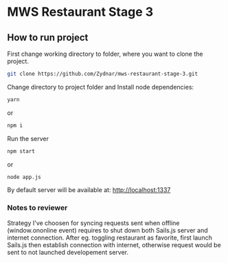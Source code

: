 # MWS Restaurant Stage 3
## How to run project
First change working directory to folder, where you want to clone the project.
```bash
git clone https://github.com/Zydnar/mws-restaurant-stage-3.git
```
Change directory to project folder and Install node dependencies:
```bash
yarn
```
or
```bash
npm i
```
Run the server
```bash
npm start
```
or
```bash
node app.js
```
By default server will be available at:  [http://localhost:1337](http://localhost:1337)

### Notes to reviewer

Strategy I've choosen for syncing requests sent when offline (window.ononline event) requires to shut down both Sails.js server and internet connection. After eg. toggling restaurant as favorite, first launch Sails.js then establish connection with internet, otherwise request would be sent to not launched developement server.